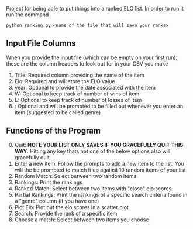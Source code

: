 Project for being able to put things into a ranked ELO list. In order to run it run the command
```
python ranking.py <name of the file that will save your ranks>
```

## Input File Columns

When you provide the input file (which can be empty on your first run), these are the column headers to look out for in your CSV you make

1. Title: Required column providing the name of the item
2. Elo: Required and will store the ELO value
3. year: Optional to provide the date associated with the item
4. W: Optional to keep track of number of wins of item
5. L: Optional to keep track of number of losses of item
6. <any other column of yours>: Optional and will be prompted to be filled out whenever you enter an item (suggested to be called genre)

## Functions of the Program
0. Quit: **NOTE YOUR LIST ONLY SAVES IF YOU GRACEFULLY QUIT THIS WAY**. Hitting any key thats not one of the below options also will gracefully quit.
1. Enter a new item: Follow the prompts to add a new item to the list. You will the be prompted to match it up against 10 random items of your list
2. Random Match: Select between two random items
3. Rankings: Print the rankings
4. Ranked Match: Select between two items with "close" elo scores
5. Partial Rankings: Print the rankings of a specific search criteria found in a "genre" column (if you have one)
6. Plot Elo: Plot out the elo scores in a scatter plot
7. Search: Provide the rank of a specific item
8. Choose a match: Select between two items you choose
